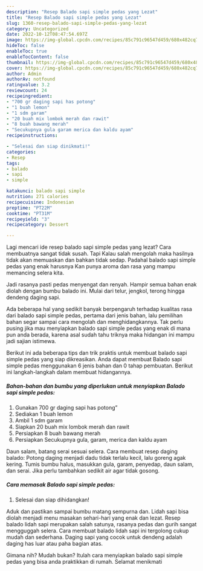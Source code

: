 ```yaml
---
description: "Resep Balado sapi simple pedas yang Lezat"
title: "Resep Balado sapi simple pedas yang Lezat"
slug: 1360-resep-balado-sapi-simple-pedas-yang-lezat
category: Uncategorized
date: 2022-10-12T08:47:54.697Z
image: https://img-global.cpcdn.com/recipes/85c791c96547d459/680x482cq70/balado-sapi-simple-pedas-foto-resep-utama.jpg
hideToc: false
enableToc: true
enableTocContent: false
thumbnail: https://img-global.cpcdn.com/recipes/85c791c96547d459/680x482cq70/balado-sapi-simple-pedas-foto-resep-utama.jpg
cover: https://img-global.cpcdn.com/recipes/85c791c96547d459/680x482cq70/balado-sapi-simple-pedas-foto-resep-utama.jpg
author: Admin
authorAv: notfound
ratingvalue: 3.2
reviewcount: 24
recipeingredient:
- "700 gr daging sapi has potong"
- "1 buah lemon"
- "1 sdm garam"
- "20 buah mix lombok merah dan rawit"
- "8 buah bawang merah"
- "Secukupnya gula garam merica dan kaldu ayam"
recipeinstructions:

- "Selesai dan siap dinikmati!"
categories:
- Resep
tags:
- balado
- sapi
- simple

katakunci: balado sapi simple 
nutrition: 271 calories
recipecuisine: Indonesian
preptime: "PT22M"
cooktime: "PT31M"
recipeyield: "3"
recipecategory: Dessert

---
```



Lagi mencari ide resep balado sapi simple pedas yang lezat? Cara membuatnya sangat tidak susah. Tapi Kalau salah mengolah maka hasilnya tidak akan memuaskan dan bahkan tidak sedap. Padahal balado sapi simple pedas yang enak harusnya Kan punya aroma dan rasa yang mampu memancing selera kita.


Jadi rasanya pasti pedas menyengat dan renyah. Hampir semua bahan enak diolah dengan bumbu balado ini. Mulai dari telur, jengkol, terong hingga dendeng daging sapi.

Ada beberapa hal yang sedikit banyak berpengaruh terhadap kualitas rasa dari balado sapi simple pedas, pertama dari jenis bahan, lalu pemilihan bahan segar sampai cara mengolah dan menghidangkannya. Tak perlu pusing jika mau menyiapkan balado sapi simple pedas yang enak di mana pun anda berada, karena asal sudah tahu triknya maka hidangan ini mampu jadi sajian istimewa.


Berikut ini ada beberapa tips dan trik praktis untuk membuat balado sapi simple pedas yang siap dikreasikan. Anda dapat membuat Balado sapi simple pedas menggunakan 6 jenis bahan dan 0 tahap pembuatan. Berikut ini langkah-langkah dalam membuat hidangannya.

<!--inarticleads1-->

##### Bahan-bahan dan bumbu yang diperlukan untuk menyiapkan Balado sapi simple pedas:

1. Gunakan 700 gr daging sapi has potong”
1. Sediakan 1 buah lemon
1. Ambil 1 sdm garam
1. Siapkan 20 buah mix lombok merah dan rawit
1. Persiapkan 8 buah bawang merah
1. Persiapkan Secukupnya gula, garam, merica dan kaldu ayam


Daun salam, batang serai sesuai selera. Cara membuat resep daging balado: Potong daging menjadi dadu tidak terlalu kecil, lalu goreng agak kering. Tumis bumbu halus, masukkan gula, garam, penyedap, daun salam, dan serai. Jika perlu tambahkan sedikit air agar tidak gosong. 

<!--inarticleads2-->

##### Cara memasak Balado sapi simple pedas:


1. Selesai dan siap dihidangkan!

Aduk dan pastikan sampai bumbu matang sempurna dan. Lidah sapi bisa diolah menjadi menu masakan sehari-hari yang enak dan lezat. Resep balado lidah sapi merupakan salah satunya, rasanya pedas dan gurih sangat mengguggah selera. Cara membuat balado lidah sapi ini tergolong cukup mudah dan sederhana. Daging sapi yang cocok untuk dendeng adalah daging has luar atau paha bagian atas. 

Gimana nih? Mudah bukan? Itulah cara menyiapkan balado sapi simple pedas yang bisa anda praktikkan di rumah. Selamat menikmati
